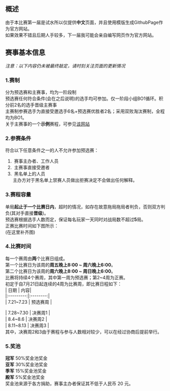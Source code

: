 ﻿## 概述  
由于本比赛第一届是试水所以仅提供**中文**页面，并且使用模版生成GithubPage作为官方网站。  
如果效果不错且后期人手较多，下一届我可能会亲自编写网页作为官方网站。  

## 赛事基本信息  
_注意：以下内容仍未被最终敲定，请时刻关注页面的更新情况_   

### 1.赛制
分为预选赛和主赛事，均为一阶段制  
预选赛任何符合条件(会在之后说明)的选手均可参加。仅一阶段小组BO1循环。积分前2名的选手晋级主赛事  
主赛制参赛选手为直接受邀选手6名+预选赛优胜者2名；采用双败淘汰赛制，全程均为BO1。  
关于主赛事的一个**示例**赛程，可参见[该网站](http://challonge.com/q24r6vjf)  

### 2.参赛条件  
符合以下任意条件之一的人不允许参加预选赛：  
1.  赛事主办者、工作人员  
2.  主赛事直接受邀者    
3.  黑名单上的人员  
主办方对于黑名单上禁赛人员做出拒赛决定不会做出任何解释。  

### 3.赛程容量
单局**起止于一个比赛日内**，超时的情况，如存在故意拖局拖局者判负，否则双方判负(其对手直接**晋级**)。  
预选赛根据选手人数而定，保证每名玩家一天同时对战局数不超过**5**局。  
正赛比赛时间如下图所示：  
(在这里补齐图)  

### 4.比赛时间  
每一个赛周由**两**个比赛日组成。  
第一个比赛日为该周的**周五晚上8:00 ~ 周六晚上6:00**。  
第二个比赛日为该周的**周六晚上8:00 ~ 周日晚上6:00**。  
比赛将持续4个赛周，其中第一周为预选赛；第2~4周为正赛。  
初定于自7月21日起连续的4周为比赛周，即比赛日程如下：  
| 日期  | 内容|  
|:---------:|:--------:|  
| 7.21~7.23   | 预选赛周  |
  
| 7.28~7.30   | 决赛周1   |  
| 8.4~8.6   | 决赛周2   |  
| 8.11~8.13   | 决赛周3   |  
其中，决赛周2和3由于赛程与参与人数相对较少，可以在经过协商后提前举行。  

### 5.奖池  
**冠军** 50%奖金池奖金  
**亚军** 30%奖金池奖金  
**季军** 15%奖金池奖金  
**殿军** 5%奖金池奖金  
奖金池来源于各方捐助，赛事主办者保证其不低于人民币 20 元。  
